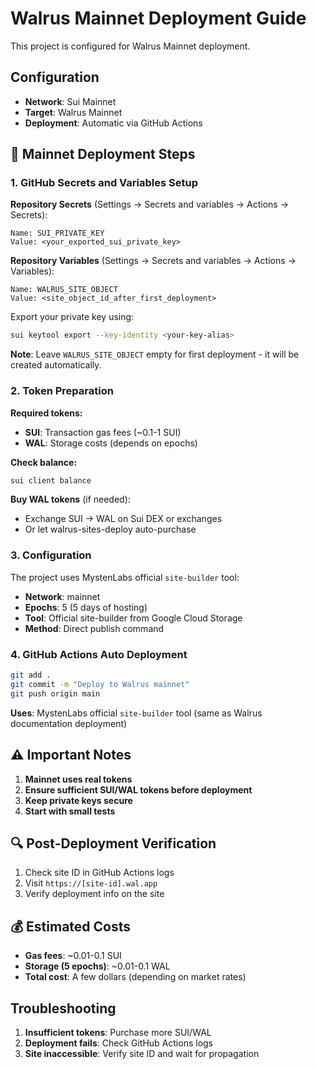 # Walrus Mainnet Deployment Guide

This project is configured for Walrus Mainnet deployment.

## Configuration

- **Network**: Sui Mainnet
- **Target**: Walrus Mainnet
- **Deployment**: Automatic via GitHub Actions

## 🎯 Mainnet Deployment Steps

### 1. GitHub Secrets and Variables Setup

**Repository Secrets** (Settings → Secrets and variables → Actions → Secrets):
```
Name: SUI_PRIVATE_KEY
Value: <your_exported_sui_private_key>
```

**Repository Variables** (Settings → Secrets and variables → Actions → Variables):
```
Name: WALRUS_SITE_OBJECT
Value: <site_object_id_after_first_deployment>
```

Export your private key using:
```bash
sui keytool export --key-identity <your-key-alias>
```

**Note**: Leave `WALRUS_SITE_OBJECT` empty for first deployment - it will be created automatically.

### 2. Token Preparation

**Required tokens:**
- **SUI**: Transaction gas fees (~0.1-1 SUI)
- **WAL**: Storage costs (depends on epochs)

**Check balance:**
```bash
sui client balance
```

**Buy WAL tokens** (if needed):
- Exchange SUI → WAL on Sui DEX or exchanges
- Or let walrus-sites-deploy auto-purchase

### 3. Configuration

The project uses MystenLabs official `site-builder` tool:
- **Network**: mainnet
- **Epochs**: 5 (5 days of hosting)
- **Tool**: Official site-builder from Google Cloud Storage
- **Method**: Direct publish command

### 4. GitHub Actions Auto Deployment

```bash
git add .
git commit -m "Deploy to Walrus mainnet"
git push origin main
```

**Uses**: MystenLabs official `site-builder` tool (same as Walrus documentation deployment)

## ⚠️ Important Notes

1. **Mainnet uses real tokens**
2. **Ensure sufficient SUI/WAL tokens before deployment**
3. **Keep private keys secure**
4. **Start with small tests**

## 🔍 Post-Deployment Verification

1. Check site ID in GitHub Actions logs
2. Visit `https://[site-id].wal.app`
3. Verify deployment info on the site

## 💰 Estimated Costs

- **Gas fees**: ~0.01-0.1 SUI
- **Storage (5 epochs)**: ~0.01-0.1 WAL
- **Total cost**: A few dollars (depending on market rates)

## Troubleshooting

1. **Insufficient tokens**: Purchase more SUI/WAL
2. **Deployment fails**: Check GitHub Actions logs
3. **Site inaccessible**: Verify site ID and wait for propagation

